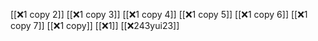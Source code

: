 [[❌1 copy 2]]
[[❌1 copy 3]]
[[❌1 copy 4]]
[[❌1 copy 5]]
[[❌1 copy 6]]
[[❌1 copy 7]]
[[❌1 copy]]
[[❌1]]
[[❌243yui23]]
